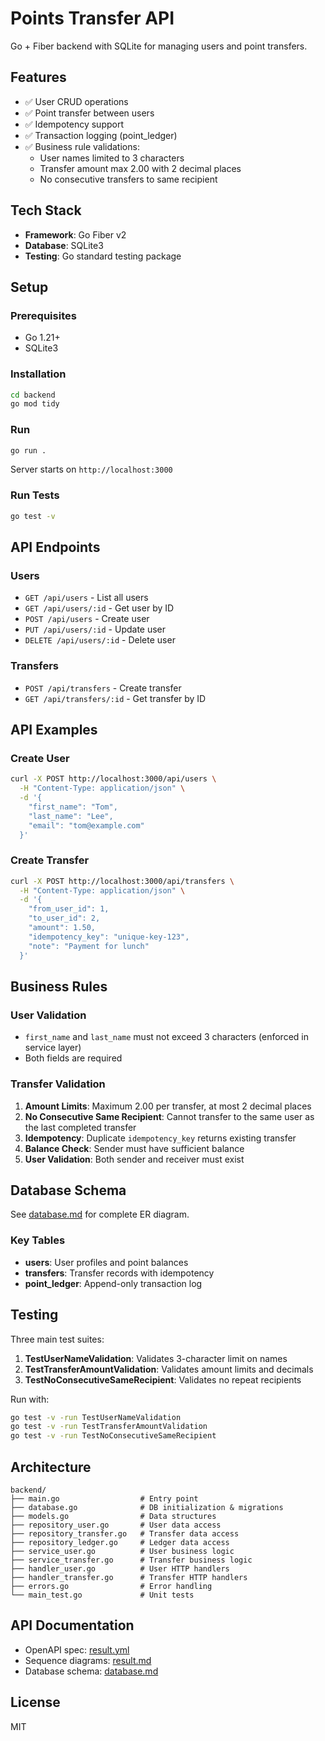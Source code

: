 # Points Transfer API

Go + Fiber backend with SQLite for managing users and point transfers.

## Features

- ✅ User CRUD operations
- ✅ Point transfer between users
- ✅ Idempotency support
- ✅ Transaction logging (point_ledger)
- ✅ Business rule validations:
  - User names limited to 3 characters
  - Transfer amount max 2.00 with 2 decimal places
  - No consecutive transfers to same recipient

## Tech Stack

- **Framework**: Go Fiber v2
- **Database**: SQLite3
- **Testing**: Go standard testing package

## Setup

### Prerequisites

- Go 1.21+
- SQLite3

### Installation

```bash
cd backend
go mod tidy
```

### Run

```bash
go run .
```

Server starts on `http://localhost:3000`

### Run Tests

```bash
go test -v
```

## API Endpoints

### Users

- `GET /api/users` - List all users
- `GET /api/users/:id` - Get user by ID
- `POST /api/users` - Create user
- `PUT /api/users/:id` - Update user
- `DELETE /api/users/:id` - Delete user

### Transfers

- `POST /api/transfers` - Create transfer
- `GET /api/transfers/:id` - Get transfer by ID

## API Examples

### Create User

```bash
curl -X POST http://localhost:3000/api/users \
  -H "Content-Type: application/json" \
  -d '{
    "first_name": "Tom",
    "last_name": "Lee",
    "email": "tom@example.com"
  }'
```

### Create Transfer

```bash
curl -X POST http://localhost:3000/api/transfers \
  -H "Content-Type: application/json" \
  -d '{
    "from_user_id": 1,
    "to_user_id": 2,
    "amount": 1.50,
    "idempotency_key": "unique-key-123",
    "note": "Payment for lunch"
  }'
```

## Business Rules

### User Validation
- `first_name` and `last_name` must not exceed 3 characters (enforced in service layer)
- Both fields are required

### Transfer Validation
1. **Amount Limits**: Maximum 2.00 per transfer, at most 2 decimal places
2. **No Consecutive Same Recipient**: Cannot transfer to the same user as the last completed transfer
3. **Idempotency**: Duplicate `idempotency_key` returns existing transfer
4. **Balance Check**: Sender must have sufficient balance
5. **User Validation**: Both sender and receiver must exist

## Database Schema

See [database.md](./database.md) for complete ER diagram.

### Key Tables

- **users**: User profiles and point balances
- **transfers**: Transfer records with idempotency
- **point_ledger**: Append-only transaction log

## Testing

Three main test suites:

1. **TestUserNameValidation**: Validates 3-character limit on names
2. **TestTransferAmountValidation**: Validates amount limits and decimals
3. **TestNoConsecutiveSameRecipient**: Validates no repeat recipients

Run with:
```bash
go test -v -run TestUserNameValidation
go test -v -run TestTransferAmountValidation
go test -v -run TestNoConsecutiveSameRecipient
```

## Architecture

```
backend/
├── main.go                  # Entry point
├── database.go              # DB initialization & migrations
├── models.go                # Data structures
├── repository_user.go       # User data access
├── repository_transfer.go   # Transfer data access
├── repository_ledger.go     # Ledger data access
├── service_user.go          # User business logic
├── service_transfer.go      # Transfer business logic
├── handler_user.go          # User HTTP handlers
├── handler_transfer.go      # Transfer HTTP handlers
├── errors.go                # Error handling
└── main_test.go             # Unit tests
```

## API Documentation

- OpenAPI spec: [result.yml](./result.yml)
- Sequence diagrams: [result.md](./result.md)
- Database schema: [database.md](./database.md)

## License

MIT
